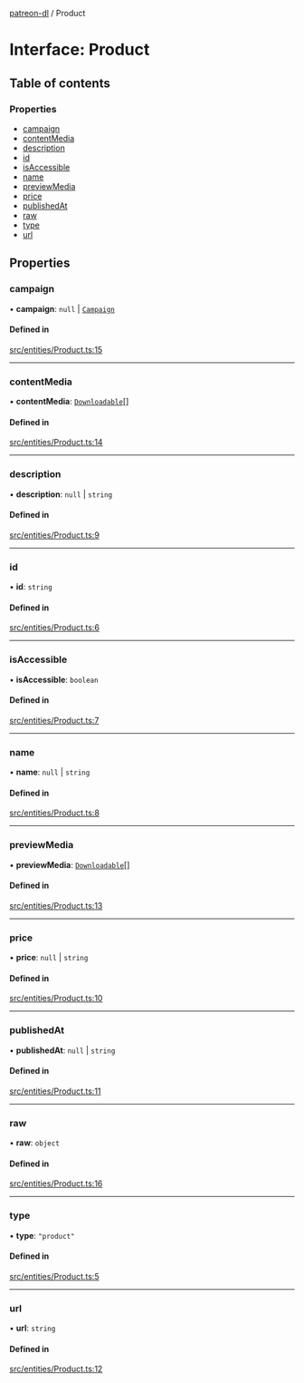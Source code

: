[patreon-dl](../README.md) / Product

# Interface: Product

## Table of contents

### Properties

- [campaign](Product.md#campaign)
- [contentMedia](Product.md#contentmedia)
- [description](Product.md#description)
- [id](Product.md#id)
- [isAccessible](Product.md#isaccessible)
- [name](Product.md#name)
- [previewMedia](Product.md#previewmedia)
- [price](Product.md#price)
- [publishedAt](Product.md#publishedat)
- [raw](Product.md#raw)
- [type](Product.md#type)
- [url](Product.md#url)

## Properties

### campaign

• **campaign**: ``null`` \| [`Campaign`](Campaign.md)

#### Defined in

[src/entities/Product.ts:15](https://github.com/patrickkfkan/patreon-dl/blob/7326660/src/entities/Product.ts#L15)

___

### contentMedia

• **contentMedia**: [`Downloadable`](../README.md#downloadable)[]

#### Defined in

[src/entities/Product.ts:14](https://github.com/patrickkfkan/patreon-dl/blob/7326660/src/entities/Product.ts#L14)

___

### description

• **description**: ``null`` \| `string`

#### Defined in

[src/entities/Product.ts:9](https://github.com/patrickkfkan/patreon-dl/blob/7326660/src/entities/Product.ts#L9)

___

### id

• **id**: `string`

#### Defined in

[src/entities/Product.ts:6](https://github.com/patrickkfkan/patreon-dl/blob/7326660/src/entities/Product.ts#L6)

___

### isAccessible

• **isAccessible**: `boolean`

#### Defined in

[src/entities/Product.ts:7](https://github.com/patrickkfkan/patreon-dl/blob/7326660/src/entities/Product.ts#L7)

___

### name

• **name**: ``null`` \| `string`

#### Defined in

[src/entities/Product.ts:8](https://github.com/patrickkfkan/patreon-dl/blob/7326660/src/entities/Product.ts#L8)

___

### previewMedia

• **previewMedia**: [`Downloadable`](../README.md#downloadable)[]

#### Defined in

[src/entities/Product.ts:13](https://github.com/patrickkfkan/patreon-dl/blob/7326660/src/entities/Product.ts#L13)

___

### price

• **price**: ``null`` \| `string`

#### Defined in

[src/entities/Product.ts:10](https://github.com/patrickkfkan/patreon-dl/blob/7326660/src/entities/Product.ts#L10)

___

### publishedAt

• **publishedAt**: ``null`` \| `string`

#### Defined in

[src/entities/Product.ts:11](https://github.com/patrickkfkan/patreon-dl/blob/7326660/src/entities/Product.ts#L11)

___

### raw

• **raw**: `object`

#### Defined in

[src/entities/Product.ts:16](https://github.com/patrickkfkan/patreon-dl/blob/7326660/src/entities/Product.ts#L16)

___

### type

• **type**: ``"product"``

#### Defined in

[src/entities/Product.ts:5](https://github.com/patrickkfkan/patreon-dl/blob/7326660/src/entities/Product.ts#L5)

___

### url

• **url**: `string`

#### Defined in

[src/entities/Product.ts:12](https://github.com/patrickkfkan/patreon-dl/blob/7326660/src/entities/Product.ts#L12)
